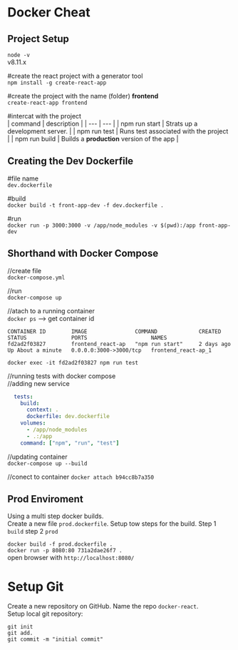 # Docker Cheat
## Project Setup
`node -v`  
v8.11.x

#create the react project with a generator tool  
`npm install -g create-react-app`  

#create the project with the name (folder) **frontend**  
`create-react-app frontend`

#intercat with the project  
| command | description |
| --- | --- |
| npm run start | Strats up a development server. |
| npm run test | Runs test associated with the project |
| npm run build | Builds a **production** version of the app |

## Creating the Dev Dockerfile
#file name  
`dev.dockerfile`

#build  
`docker build -t front-app-dev -f dev.dockerfile .`

#run  
`docker run -p 3000:3000 -v /app/node_modules -v $(pwd):/app front-app-dev`

## Shorthand with Docker Compose
//create file  
`docker-compose.yml`

//run  
`docker-compose up`

//atach to a running container  
`docker ps` --> get container id  
```
CONTAINER ID        IMAGE               COMMAND             CREATED             STATUS              PORTS                    NAMES
fd2ad2f03827        frontend_react-ap   "npm run start"     2 days ago          Up About a minute   0.0.0.0:3000->3000/tcp   frontend_react-ap_1
```
`docker exec -it fd2ad2f03827 npm run test`

//running tests with docker compose  
//adding new service  
```yaml
  tests:
    build:
      context: .
      dockerfile: dev.dockerfile
    volumes:
      - /app/node_modules
      - .:/app
    command: ["npm", "run", "test"]
```
//updating container  
`docker-compose up --build`

//conect to container
`docker attach b94cc8b7a350`

## Prod Enviroment
Using a multi step docker builds.  
Create a new file `prod.dockerfile`. Setup tow steps for the build. Step 1 `build` step 2 `prod`  

`docker build -f prod.dockerfile .`  
`docker run -p 8080:80 731a2dae26f7 .`  
open browser with `http://localhost:8080/`

# Setup Git
Create a new repository on GitHub. Name the repo `docker-react`.  
Setup local git repository:
```
git init
git add.
git commit -m "initial commit"
```
